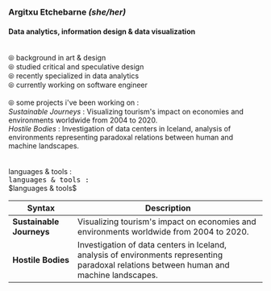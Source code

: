 ### Argitxu Etchebarne *(she/her)*
#### Data analytics, information design & data visualization
<br/> ⦾ background in art & design
<br/> ⦾ studied critical and speculative design
<br/> ⦾ recently specialized in data analytics
<br/> ⦾ currently working on software engineer
<br/>
<br/> ⦾ some projects i've been working on :
<br/>*Sustainable Journeys* : Visualizing tourism's impact on economies and environments worldwide from 2004 to 2020.
<br/>*Hostile Bodies* : Investigation of data centers in Iceland, analysis of environments representing paradoxal relations between human and machine landscapes. 
<br/>
<br/>
<br/>languages & tools : 
<br/><samp>languages & tools : </samp>
<br/>$languages & tools$


| Syntax | Description |
| ----------- | ----------- |
| **Sustainable Journeys** | Visualizing tourism's impact on economies and environments worldwide from 2004 to 2020. |
| **Hostile Bodies** | Investigation of data centers in Iceland, analysis of environments representing paradoxal relations between human and machine landscapes. |



